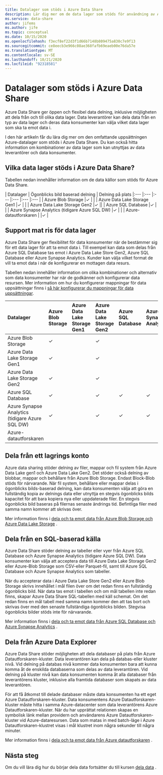 ```yaml
---
title: Datalager som stöds i Azure Data Share
description: Lär dig mer om de data lager som stöds för användning av Azure Data Share.
ms.service: data-share
author: jifems
ms.author: jife
ms.topic: conceptual
ms.date: 10/15/2020
ms.openlocfilehash: f3ecf8ef22d3f1d66b7148b809475a830c7e9f13
ms.sourcegitcommit: ce8eecb3e966c08ae368fafb69eaeb00e76da57e
ms.translationtype: MT
ms.contentlocale: sv-SE
ms.lasthandoff: 10/21/2020
ms.locfileid: "92318581"
---
```

# <a name="supported-data-stores-in-azure-data-share"></a>Datalager som stöds i Azure Data Share

Azure Data Share ger öppen och flexibel data delning, inklusive möjligheten att dela från och till olika data lager. Data leverantörer kan dela data från en typ av data lager och deras data konsumenter kan välja vilket data lager som ska ta emot data i. 

I den här artikeln får du lära dig mer om den omfattande uppsättningen Azure-datalager som stöds i Azure Data Share. Du kan också hitta information om kombinationer av data lager som kan utnyttjas av data leverantörer och data konsumenter. 

## <a name="what-data-stores-are-supported-in-azure-data-share"></a>Vilka data lager stöds i Azure Data Share? 

Tabellen nedan innehåller information om de data källor som stöds för Azure Data Share. 

| Datalager | Ögonblicks bild baserad delning | Delning på plats 
|:--- |:--- |:--- |:--- |:--- |:--- |
| Azure Blob Storage |✓ | |
| Azure Data Lake Storage Gen1 |✓ | |
| Azure Data Lake Storage Gen2 |✓ ||
| Azure SQL Database |✓ | |
| Azure Synapse Analytics (tidigare Azure SQL DW) |✓ | |
| Azure-datautforskaren | |✓ |

## <a name="data-store-support-matrix"></a>Support mat ris för data lager

Azure Data Share ger flexibilitet för data konsumenter när de bestämmer sig för ett data lager för att ta emot data i. Till exempel kan data som delas från Azure SQL Database tas emot i Azure Data Lake Store Gen2, Azure SQL Database eller Azure Synapse Analytics. Kunder kan välja vilket format de vill ta emot data i när de konfigurerar en mottagen data resurs. 

Tabellen nedan innehåller information om olika kombinationer och alternativ som data konsumenter har när de godkänner och konfigurerar data resursen. Mer information om hur du konfigurerar mappningar för data uppsättningar finns i [så här konfigurerar du mappningar för data uppsättningar](how-to-configure-mapping.md).

| Datalager | Azure Blob Storage | Azure Data Lake Storage Gen1 | Azure Data Lake Storage Gen2 | Azure SQL Database | Azure Synapse Analytics | Azure-datautforskaren
|:--- |:--- |:--- |:--- |:--- |:--- |:--- |
| Azure Blob Storage | ✓ || ✓ ||
| Azure Data Lake Storage Gen1 | ✓ | | ✓ ||
| Azure Data Lake Storage Gen2 | ✓ | | ✓ ||
| Azure SQL Database | ✓ | | ✓ | ✓ | ✓ ||
| Azure Synapse Analytics (tidigare Azure SQL DW) | ✓ | | ✓ | ✓ | ✓ ||
| Azure-datautforskaren |||||| ✓ |

## <a name="share-from-a-storage-account"></a>Dela från ett lagrings konto
Azure data sharing stöder delning av filer, mappar och fil system från Azure Data Lake gen1 och Azure Data Lake Gen2. Det stöder också delning av blobbar, mappar och behållare från Azure Blob Storage. Endast Block-Blob stöds för närvarande. När fil system, behållare eller mappar delas i ögonblicks bilds-baserad delning, kan data konsumenten välja att göra en fullständig kopia av delnings data eller utnyttja en stegvis ögonblicks bilds kapacitet för att bara kopiera nya eller uppdaterade filer. En stegvis ögonblicks bild baseras på filernas senaste ändrings tid. Befintliga filer med samma namn kommer att skrivas över.

Mer information finns i [dela och ta emot data från Azure Blob Storage och Azure Data Lake Storage](how-to-share-from-storage.md) .

## <a name="share-from-a-sql-based-source"></a>Dela från en SQL-baserad källa
Azure Data Share stöder delning av tabeller eller vyer från Azure SQL Database och Azure Synapse Analytics (tidigare Azure SQL DW). Data konsumenter kan välja att acceptera data till Azure Data Lake Storage Gen2 eller Azure-Blob Storage som CSV-eller Parquet-fil, samt till Azure SQL Database och Azure Synapse Analytics som tabeller.

När du accepterar data i Azure Data Lake Store Gen2 eller Azure Blob Storage skrivs innehållet i mål filen över om det redan finns en fullständig ögonblicks bild.
När data tas emot i tabellen och om mål tabellen inte redan finns, skapar Azure Data Share SQL-tabellen med käll schemat. Om det redan finns en mål tabell med samma namn kommer den att tas bort och skrivas över med den senaste fullständiga ögonblicks bilden. Stegvisa ögonblicks bilder stöds inte för närvarande.

Mer information finns i [dela och ta emot data från Azure SQL Database och Azure Synapse Analytics](how-to-share-from-sql.md) .

## <a name="share-from-azure-data-explorer"></a>Dela från Azure Data Explorer
Azure Data Share stöder möjligheten att dela databaser på plats från Azure Datautforskaren-kluster. Data leverantören kan dela på databas-eller kluster nivå. Vid delning på databas nivå kommer data konsumenten bara att kunna komma åt de enskilda databaserna som delas av data leverantören. Vid delning på kluster nivå kan data konsumenten komma åt alla databaser från leverantörens kluster, inklusive alla framtida databaser som skapats av data leverantören.

För att få åtkomst till delade databaser måste data konsumenten ha ett eget Azure Datautforskaren-kluster. Data konsumentens Azure Datautforskaren-kluster måste hitta i samma Azure-datacenter som data leverantörens Azure Datautforskaren-kluster. När du har upprättat relationen skapas en symbolisk länk mellan providern och användarens Azure Datautforskaren-kluster vid Azure-dataresursen. Data som matas in med batch-läge i Azure Datautforskaren-klustret visas i mål klustret inom några sekunder till några minuter.

Mer information finns i [dela och ta emot data från Azure datautforskaren](/azure/data-explorer/data-share) . 

## <a name="next-steps"></a>Nästa steg

Om du vill lära dig hur du börjar dela data fortsätter du till kursen [dela data](share-your-data.md) .
